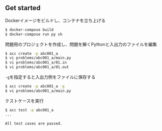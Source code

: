 ## Get started

Dockerイメージをビルドし、コンテナを立ち上げる

```sh
$ docker-compose build
$ docker-compose run py sh
```

問題用のプロジェクトを作成し、問題を解くPythonと入出力のファイルを編集

```sh
$ acc create -p abc001_a
$ vi problems/abc001_a/main.py
$ vi problems/abc001_a/01.in
$ vi problems/abc001_a/01.out
```

`-g`を指定すると入出力例をファイルに保存する

```sh
$ acc create -p abc001_a -g
$ vi problems/abc001_a/main.py
```

テストケースを実行

```sh
$ acc test -p abc001_a
...

All test cases are passed.
```
